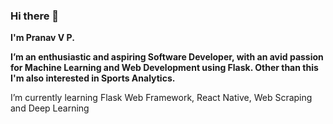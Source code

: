 ### Hi there 👋
**I'm Pranav V P.**

**I’m an enthusiastic and aspiring Software Developer, with an avid passion for Machine Learning and Web Development using Flask. Other than this I'm also interested in Sports Analytics.**

I’m currently learning Flask Web Framework, React Native, Web Scraping and Deep Learning



<!--
**pranavvp10/pranavvp10** is a ✨ _special_ ✨ repository because its `README.md` (this file) appears on your GitHub profile.

Here are some ideas to get you started:

- 🔭 I’m currently working on ...
- 🌱 I’m currently learning ...
- 👯 I’m looking to collaborate on ...
- 🤔 I’m looking for help with ...
- 💬 Ask me about ...
- 📫 How to reach me: ...
- 😄 Pronouns: ...
- ⚡ Fun fact: ...
-->

